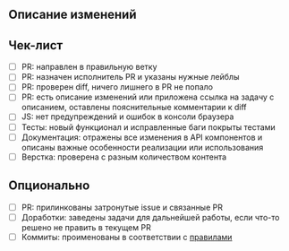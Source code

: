 ## Описание изменений

## Чек-лист

- [ ] PR: направлен в правильную ветку
- [ ] PR: назначен исполнитель PR и указаны нужные лейблы
- [ ] PR: проверен diff, ничего лишнего в PR не попало
- [ ] PR: есть описание изменений или приложена ссылка на задачу с описанием, оставлены пояснительные комментарии к diff
- [ ] JS: нет предупреждений и ошибок в консоли браузера
- [ ] Тесты: новый функционал и исправленные баги покрыты тестами
- [ ] Документация: отражены все изменения в API компонентов и описаны важные особенности реализации или использования
- [ ] Верстка: проверена с разным количеством контента

## Опционально

- [ ] PR: прилинкованы затронутые issue и связанные PR
- [ ] Доработки: заведены задачи для дальнейшей работы, если что-то решено не править в текущем PR
- [ ] Коммиты: проименованы в соответствии с [правилами](../docs/commits-style.md)
